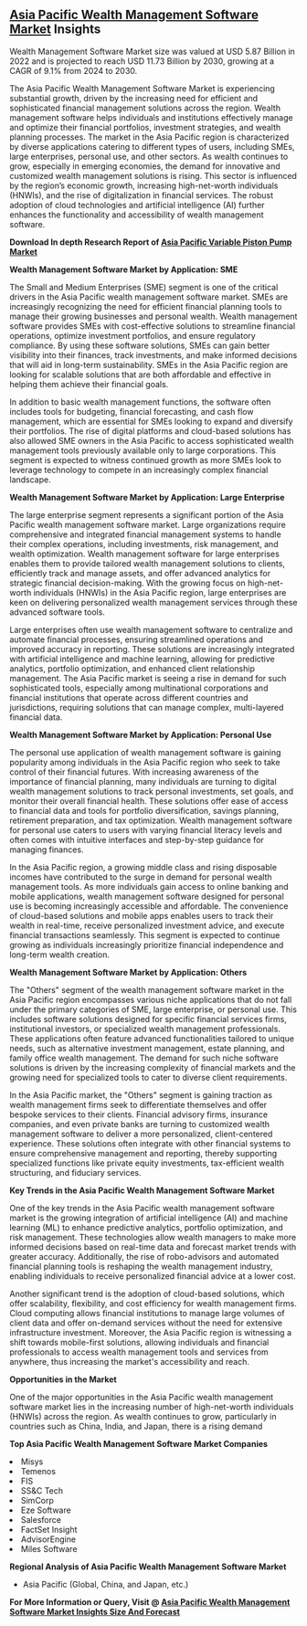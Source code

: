 <h2><a href="https://www.verifiedmarketreports.com/download-sample/?rid=81699&amp;utm_source=Github-Feb&amp;utm_medium=219" target="_blank">Asia Pacific Wealth Management Software Market</a> Insights</h2><p>Wealth Management Software Market size was valued at USD 5.87 Billion in 2022 and is projected to reach USD 11.73 Billion by 2030, growing at a CAGR of 9.1% from 2024 to 2030.</p><p><p>The Asia Pacific Wealth Management Software Market is experiencing substantial growth, driven by the increasing need for efficient and sophisticated financial management solutions across the region. Wealth management software helps individuals and institutions effectively manage and optimize their financial portfolios, investment strategies, and wealth planning processes. The market in the Asia Pacific region is characterized by diverse applications catering to different types of users, including SMEs, large enterprises, personal use, and other sectors. As wealth continues to grow, especially in emerging economies, the demand for innovative and customized wealth management solutions is rising. This sector is influenced by the region’s economic growth, increasing high-net-worth individuals (HNWIs), and the rise of digitalization in financial services. The robust adoption of cloud technologies and artificial intelligence (AI) further enhances the functionality and accessibility of wealth management software. <p><strong>Download In depth Research Report of <a href="https://www.verifiedmarketreports.com/download-sample/?rid=236118&amp;utm_source=Pulse-Dec&amp;utm_medium=219" target="_blank">Asia Pacific Variable Piston Pump Market</a></strong></p></p> <p><strong>Wealth Management Software Market by Application: SME</strong></p> <p>The Small and Medium Enterprises (SME) segment is one of the critical drivers in the Asia Pacific wealth management software market. SMEs are increasingly recognizing the need for efficient financial planning tools to manage their growing businesses and personal wealth. Wealth management software provides SMEs with cost-effective solutions to streamline financial operations, optimize investment portfolios, and ensure regulatory compliance. By using these software solutions, SMEs can gain better visibility into their finances, track investments, and make informed decisions that will aid in long-term sustainability. SMEs in the Asia Pacific region are looking for scalable solutions that are both affordable and effective in helping them achieve their financial goals.</p> <p>In addition to basic wealth management functions, the software often includes tools for budgeting, financial forecasting, and cash flow management, which are essential for SMEs looking to expand and diversify their portfolios. The rise of digital platforms and cloud-based solutions has also allowed SME owners in the Asia Pacific to access sophisticated wealth management tools previously available only to large corporations. This segment is expected to witness continued growth as more SMEs look to leverage technology to compete in an increasingly complex financial landscape.</p> <p><strong>Wealth Management Software Market by Application: Large Enterprise</strong></p> <p>The large enterprise segment represents a significant portion of the Asia Pacific wealth management software market. Large organizations require comprehensive and integrated financial management systems to handle their complex operations, including investments, risk management, and wealth optimization. Wealth management software for large enterprises enables them to provide tailored wealth management solutions to clients, efficiently track and manage assets, and offer advanced analytics for strategic financial decision-making. With the growing focus on high-net-worth individuals (HNWIs) in the Asia Pacific region, large enterprises are keen on delivering personalized wealth management services through these advanced software tools.</p> <p>Large enterprises often use wealth management software to centralize and automate financial processes, ensuring streamlined operations and improved accuracy in reporting. These solutions are increasingly integrated with artificial intelligence and machine learning, allowing for predictive analytics, portfolio optimization, and enhanced client relationship management. The Asia Pacific market is seeing a rise in demand for such sophisticated tools, especially among multinational corporations and financial institutions that operate across different countries and jurisdictions, requiring solutions that can manage complex, multi-layered financial data.</p> <p><strong>Wealth Management Software Market by Application: Personal Use</strong></p> <p>The personal use application of wealth management software is gaining popularity among individuals in the Asia Pacific region who seek to take control of their financial futures. With increasing awareness of the importance of financial planning, many individuals are turning to digital wealth management solutions to track personal investments, set goals, and monitor their overall financial health. These solutions offer ease of access to financial data and tools for portfolio diversification, savings planning, retirement preparation, and tax optimization. Wealth management software for personal use caters to users with varying financial literacy levels and often comes with intuitive interfaces and step-by-step guidance for managing finances.</p> <p>In the Asia Pacific region, a growing middle class and rising disposable incomes have contributed to the surge in demand for personal wealth management tools. As more individuals gain access to online banking and mobile applications, wealth management software designed for personal use is becoming increasingly accessible and affordable. The convenience of cloud-based solutions and mobile apps enables users to track their wealth in real-time, receive personalized investment advice, and execute financial transactions seamlessly. This segment is expected to continue growing as individuals increasingly prioritize financial independence and long-term wealth creation.</p> <p><strong>Wealth Management Software Market by Application: Others</strong></p> <p>The "Others" segment of the wealth management software market in the Asia Pacific region encompasses various niche applications that do not fall under the primary categories of SME, large enterprise, or personal use. This includes software solutions designed for specific financial services firms, institutional investors, or specialized wealth management professionals. These applications often feature advanced functionalities tailored to unique needs, such as alternative investment management, estate planning, and family office wealth management. The demand for such niche software solutions is driven by the increasing complexity of financial markets and the growing need for specialized tools to cater to diverse client requirements.</p> <p>In the Asia Pacific market, the "Others" segment is gaining traction as wealth management firms seek to differentiate themselves and offer bespoke services to their clients. Financial advisory firms, insurance companies, and even private banks are turning to customized wealth management software to deliver a more personalized, client-centered experience. These solutions often integrate with other financial systems to ensure comprehensive management and reporting, thereby supporting specialized functions like private equity investments, tax-efficient wealth structuring, and fiduciary services.</p> <p><strong>Key Trends in the Asia Pacific Wealth Management Software Market</strong></p> <p>One of the key trends in the Asia Pacific wealth management software market is the growing integration of artificial intelligence (AI) and machine learning (ML) to enhance predictive analytics, portfolio optimization, and risk management. These technologies allow wealth managers to make more informed decisions based on real-time data and forecast market trends with greater accuracy. Additionally, the rise of robo-advisors and automated financial planning tools is reshaping the wealth management industry, enabling individuals to receive personalized financial advice at a lower cost.</p> <p>Another significant trend is the adoption of cloud-based solutions, which offer scalability, flexibility, and cost efficiency for wealth management firms. Cloud computing allows financial institutions to manage large volumes of client data and offer on-demand services without the need for extensive infrastructure investment. Moreover, the Asia Pacific region is witnessing a shift towards mobile-first solutions, allowing individuals and financial professionals to access wealth management tools and services from anywhere, thus increasing the market's accessibility and reach.</p> <p><strong>Opportunities in the Market</strong></p> <p>One of the major opportunities in the Asia Pacific wealth management software market lies in the increasing number of high-net-worth individuals (HNWIs) across the region. As wealth continues to grow, particularly in countries such as China, India, and Japan, there is a rising demand</p><p><strong>Top Asia Pacific Wealth Management Software Market Companies</strong></p><div data-test-id=""><p><li>Misys</li><li> Temenos</li><li> FIS</li><li> SS&C Tech</li><li> SimCorp</li><li> Eze Software</li><li> Salesforce</li><li> FactSet Insight</li><li> AdvisorEngine</li><li> Miles Software</li></p><div><strong>Regional Analysis of&nbsp;Asia Pacific Wealth Management Software Market</strong></div><ul><li dir="ltr"><p dir="ltr">Asia Pacific (Global, China, and Japan, etc.)</p></li></ul><p><strong>For More Information or Query, Visit @&nbsp;</strong><strong><a href="https://www.verifiedmarketreports.com/product/global-wealth-management-software-market-growth-status-and-outlook-2019-2024/?utm_source=Github-Feb&amp;utm_medium=219" target="_blank">Asia Pacific Wealth Management Software Market Insights Size And Forecast</a></strong></p></div><h2>&nbsp;</h2><div data-test-id="">&nbsp;</div>
